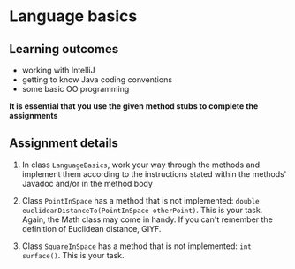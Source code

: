 # Language basics

## Learning outcomes
* working with IntelliJ 
* getting to know Java coding conventions 
* some basic OO programming

**It is essential that you use the given method stubs to complete the assignments**

## Assignment details
1. In class `LanguageBasics`, work your way through the methods and implement them according to the instructions 
stated within the methods' Javadoc and/or in the method body 

2. Class `PointInSpace` has a method that is not implemented: `double euclideanDistanceTo(PointInSpace otherPoint)`. 
This is your task. Again, the Math class may come in handy. 
If you can't remember the definition of Euclidean distance, GIYF.

3. Class `SquareInSpace` has a method that is not implemented: `int surface()`. This is your task.

